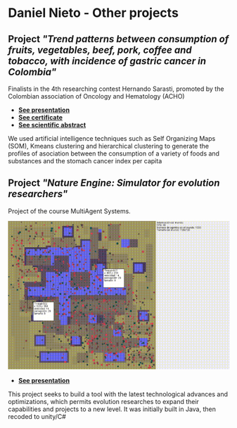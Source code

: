 # Daniel Nieto - Other projects

## Project *"Trend patterns between consumption of fruits, vegetables, beef, pork, coffee and tobacco, with incidence of gastric cancer in Colombia"*

Finalists in the 4th researching contest Hernando Sarasti, promoted by the Colombian association of Oncology and Hematology (ACHO)


* **[See presentation](https://github.com/nietodaniel/repo/blob/main/presentacion%20(1).pdf)**
* **[See certificate](https://github.com/nietodaniel/repo/blob/main/PROYECTO%20535%20CERTIFICACION.pdf)**
* **[See scientific abstract](https://github.com/nietodaniel/repo/blob/main/Resumen.pdf)**

We used artificial intelligence techniques such as Self Organizing Maps (SOM), Kmeans clustering and hierarchical clustering to generate the profiles of asociation between the consumption of a variety of foods and substances and the stomach cancer index per capita

## Project *"Nature Engine: Simulator for evolution researchers"*

Project of the course MultiAgent Systems.

![Nature Engine](NatureEngine.gif "Title")

* **[See presentation](https://github.com/nietodaniel/repo/blob/main/NatureEngine-Disen%CC%83o.pdf)**

This project seeks to build a tool with the latest technological advances and optimizations, which permits evolution researches to expand their capabilities and projects to a new level. It was initially built in Java, then recoded to unity/C#
